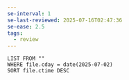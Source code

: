 ```yaml
---
se-interval: 1
se-last-reviewed: 2025-07-16T02:47:36
se-ease: 2.5
tags:
  - review
---
```

```dataview
LIST FROM "" 
WHERE file.cday = date(2025-07-02) 
SORT file.ctime DESC
```
